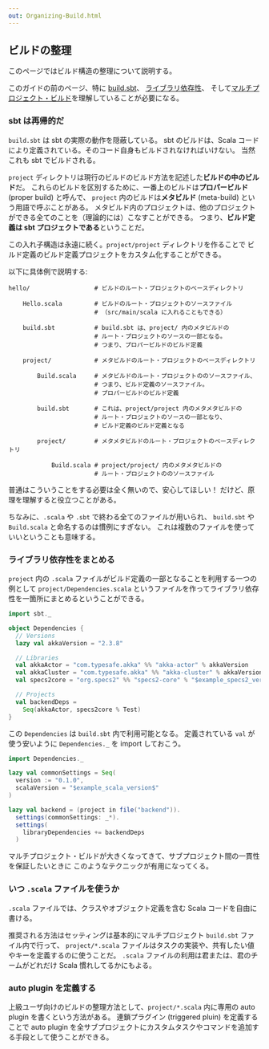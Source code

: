 ```yaml
---
out: Organizing-Build.html
---
```


  [Basic-Def]: Basic-Def.html
  [More-About-Settings]: More-About-Settings.html
  [Using-Plugins]: Using-Plugins.html
  [Library-Dependencies]: Library-Dependencies.html
  [Multi-Project]: Multi-Project.html
  [Plugins]: ../../reference/Plugins.html

ビルドの整理
-----------

このページではビルド構造の整理について説明する。

このガイドの前のページ、特に
[build.sbt][Basic-Def]、
[ライブラリ依存性][Library-Dependencies]、
そして[マルチプロジェクト・ビルド][Multi-Project]を理解していることが必要になる。

### sbt は再帰的だ

`build.sbt` は sbt の実際の動作を隠蔽している。
sbt のビルドは、Scala コードにより定義されている。そのコード自身もビルドされなければいけない。
当然これも sbt でビルドされる。

`project` ディレクトリは現行のビルドのビルド方法を記述した**ビルドの中のビルド**だ。
これらのビルドを区別するために、一番上のビルドは**プロパービルド** (proper build) と呼んで、
`project` 内のビルドは**メタビルド** (meta-build) という用語で呼ぶことがある。
メタビルド内のプロジェクトは、他のプロジェクトができる全てのことを（理論的には）こなすことができる。
つまり、**ビルド定義は sbt プロジェクトである**ということだ。

この入れ子構造は永遠に続く。`project/project` ディレクトリを作ることで
ビルド定義のビルド定義プロジェクトをカスタム化することができる。

以下に具体例で説明する:

```
hello/                  # ビルドのルート・プロジェクトのベースディレクトリ

    Hello.scala         # ビルドのルート・プロジェクトのソースファイル  
                        # （src/main/scala に入れることもできる）

    build.sbt           # build.sbt は、project/ 内のメタビルドの
                        # ルート・プロジェクトのソースの一部となる。
                        # つまり、プロパービルドのビルド定義

    project/            # メタビルドのルート・プロジェクトのベースディレクトリ
     
        Build.scala     # メタビルドのルート・プロジェクトののソースファイル、
                        # つまり、ビルド定義のソースファイル。
                        # プロパービルドのビルド定義

        build.sbt       # これは、project/project 内のメタメタビルドの
                        # ルート・プロジェクトのソースの一部となり、
                        # ビルド定義のビルド定義となる
               
        project/        # メタメタビルドのルート・プロジェクトのベースディレクトリ

            Build.scala # project/project/ 内のメタメタビルドの
                        # ルート・プロジェクトののソースファイル
```

普通はこういうことをする必要は全く無いので、安心してほしい！
だけど、原理を理解すると役立つことがある。

ちなみに、`.scala` や `.sbt` で終わる全てのファイルが用いられ、
`build.sbt` や `Build.scala` と命名するのは慣例にすぎない。
これは複数のファイルを使っていいということも意味する。

### ライブラリ依存性をまとめる

`project` 内の `.scala` ファイルがビルド定義の一部となることを利用する一つの例として
`project/Dependencies.scala` というファイルを作ってライブラリ依存性を一箇所にまとめるということができる。

```scala
import sbt._

object Dependencies {
  // Versions
  lazy val akkaVersion = "2.3.8"

  // Libraries
  val akkaActor = "com.typesafe.akka" %% "akka-actor" % akkaVersion
  val akkaCluster = "com.typesafe.akka" %% "akka-cluster" % akkaVersion
  val specs2core = "org.specs2" %% "specs2-core" % "$example_specs2_version$"

  // Projects
  val backendDeps =
    Seq(akkaActor, specs2core % Test)
}
```

この `Dependencies` は `build.sbt` 内で利用可能となる。
定義されている `val` が使う安いように `Dependencies._` を import しておこう。

```scala
import Dependencies._

lazy val commonSettings = Seq(
  version := "0.1.0",
  scalaVersion = "$example_scala_version$"
)

lazy val backend = (project in file("backend")).
  settings(commonSettings: _*).
  settings(
    libraryDependencies += backendDeps
  )
```

マルチプロジェクト・ビルドが大きくなってきて、サブプロジェクト間の一貫性を保証したいときに
このようなテクニックが有用になってくる。

### いつ `.scala` ファイルを使うか

`.scala` ファイルでは、クラスやオブジェクト定義を含む Scala コードを自由に書ける。


推奨される方法はセッティングは基本的にマルチプロジェクト `build.sbt` ファイル内で行って、
`project/*.scala` ファイルはタスクの実装や、共有したい値やキーを定義するのに使うことだ。
`.scala` ファイルの利用は君または、君のチームがどれだけ Scala 慣れしてるかにもよる。

### auto plugin を定義する

上級ユーザ向けのビルドの整理方法として、`project/*.scala`
内に専用の auto plugin を書くという方法がある。
連鎖プラグイン (triggered pluin) を定義することで auto plugin
を全サブプロジェクトにカスタムタスクやコマンドを追加する手段として使うことができる。
